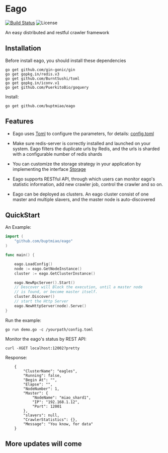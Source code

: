 # Eago 
[![Build Status](https://travis-ci.org/buptmiao/eago.svg?branch=master)](https://travis-ci.org/buptmiao/eago)
![License](https://img.shields.io/dub/l/vibe-d.svg)

An easy distributed and restful crawler framework

## Installation
Before install eago, you should install these dependencies

    go get github.com/gin-gonic/gin
    go get gopkg.in/redis.v3
    go get github.com/BurntSushi/toml
    go get gopkg.in/iconv.v1
    go get github.com/PuerkitoBio/goquery

Install:

    go get github.com/buptmiao/eago
    
## Features
* Eago uses [Toml](https://github.com/BurntSushi/toml) to configure the parameters, for details: [config.toml](https://github.com/buptmiao/eago/blob/master/config.toml)

* Make sure redis-server is correctly installed and launched on your system. Eago filters the duplicate urls by Redis, and the urls is sharded with a configurable number of redis shards 

* You can customize the storage strategy in your application by implementing the interface [Storage](https://github.com/buptmiao/eago/blob/master/storage.go)

* Eago supports RESTful API, through which users can monitor eago's statistic information, add new crawler job, control the crawler and so on.

* Eago can be deployed as clusters. An eago cluster consist of one master and multiple slavers, and the master node is auto-discovered

## QuickStart

An Example:

```go
import (
	"github.com/buptmiao/eago"
)

func main() {

	eago.LoadConfig()
	node := eago.GetNodeInstance()
	cluster := eago.GetClusterInstance()

	eago.NewRpcServer().Start()
	// Descover will Block the execution, until a master node
	// is found, or become master itself.
	cluster.Discover()
	// start the Http Server
	eago.NewHttpServer(node).Serve()
}

```

Run the example:
    
    go run demo.go -c /yourpath/config.toml 

Monitor the eago's status by REST API:

    curl -XGET localhost:12002?pretty

Response:

```
    {
        "ClusterName": "eagles",
        "Running": false,
        "Begin At": "",
        "Elapse": "",
        "NodeNumber": 1,
        "Master": {
            "NodeName": "miao_shard1",
            "IP": "192.168.1.12",
            "Port": 12001
        },
        "slavers": null,
        "CrawlerStatistics": {},
        "Message": "You know, for data"
    }
```

## More updates will come
